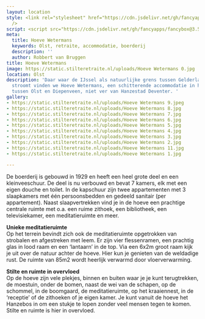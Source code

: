 ```yaml
---
layout: location
style: <link rel="stylesheet" href="https://cdn.jsdelivr.net/gh/fancyapps/fancybox@3.5.7/dist/jquery.fancybox.min.css"
  />
script: <script src="https://cdn.jsdelivr.net/gh/fancyapps/fancybox@3.5.7/dist/jquery.fancybox.min.js"></script>
meta:
  title: Hoeve Wetermans
  keywords: Olst, retraite, accommodatie, boerderij
  description: ''
  author: Robbert van Bruggen
title: Hoeve Wetermans
image: https://static.stilteretraite.nl/uploads/Hoeve Wetermans 0.jpg
location: Olst
description: 'Daar waar de IJssel als natuurlijke grens tussen Gelderland en Overijssel
  stroomt vinden we Hoeve Wetermans, een schitterende accommodatie in het buitengebied
  tussen Olst en Diepenveen, niet ver van Hanzestad Deventer. '
gallery:
- https://static.stilteretraite.nl/uploads/Hoeve Wetermans 9.jpeg
- https://static.stilteretraite.nl/uploads/Hoeve Wetermans 8.jpg
- https://static.stilteretraite.nl/uploads/Hoeve Wetermans 7.jpg
- https://static.stilteretraite.nl/uploads/Hoeve Wetermans 6.jpg
- https://static.stilteretraite.nl/uploads/Hoeve Wetermans 5.jpg
- https://static.stilteretraite.nl/uploads/Hoeve Wetermans 4.jpg
- https://static.stilteretraite.nl/uploads/Hoeve Wetermans 3.jpg
- https://static.stilteretraite.nl/uploads/Hoeve Wetermans 2.jpg
- https://static.stilteretraite.nl/uploads/Hoeve Wetermans 11.jpg
- https://static.stilteretraite.nl/uploads/Hoeve Wetermans 1.jpg

---
```

De boerderij is gebouwd in 1929 en heeft een heel grote deel en een kleinveeschuur. De deel is nu verbouwd en bevat 7 kamers, elk met een eigen douche en toilet. In de kapschuur zijn twee appartementen met 3 slaapkamers met één persoonsbedden en gedeeld sanitair (per appartement). Naast slaapvertrekken vind je in de hoeve een prachtige centrale ruimte met o.a. een ruime zithoek, een bibliotheek, een televisiekamer, een meditatieruimte en meer.

**Unieke meditatieruimte**  
Op het terrein bevindt zich ook de meditatieruimte opgetrokken van strobalen en afgestreken met leem. Er zijn vier flessenramen, een prachtig glas in lood raam en een ‘lantaarn’ in de top. Via een 6x2m groot raam kijk je uit over de natuur achter de hoeve. Hier kun je genieten van de weldadige rust. De ruimte van 85m2 wordt heerlijk verwarmd door vloerverwarming.

**Stilte en ruimte in overvloed**  
Op de hoeve zijn vele plekjes, binnen en buiten waar je je kunt terugtrekken, de moestuin, onder de bomen, naast de wei van de schapen, op de schommel, in de boomgaard, de meditatieruimte, op het kraaiennest, in de ‘receptie’ of de zithoeken of je eigen kamer. Je kunt vanuit de hoeve het Hanzebos in om een stukje te lopen zonder veel mensen tegen te komen. Stilte en ruimte is hier in overvloed.